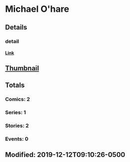 # Michael  O'hare 
## Details
### detail
#### [Link](http://marvel.com/comics/creators/13976/michael_ohare?utm_campaign=apiRef&utm_source=225578a89fc76f3d20fbffda5d17a88d)
## [Thumbnail](http://i.annihil.us/u/prod/marvel/i/mg/b/40/image_not_available.jpg)
## Totals
### Comics: 2
### Series: 1
### Stories: 2
### Events: 0
## Modified: 2019-12-12T09:10:26-0500